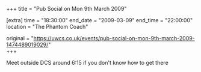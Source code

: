 +++
title = "Pub Social on Mon 9th March 2009"

[extra]
time = "18:30:00"
end_date = "2009-03-09"
end_time = "22:00:00"
location = "The Phantom Coach"

original = "https://uwcs.co.uk/events/pub-social-on-mon-9th-march-2009-1474489019029/"    
+++

Meet outside DCS around 6:15 if you don't know how to get there


